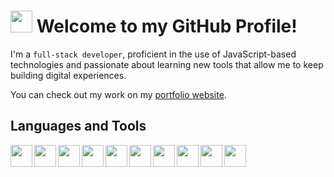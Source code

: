 # <img width="35px" src="https://github.com/user-attachments/assets/3b4c3bc4-3260-4031-a684-895db71bebcf"> Welcome to my GitHub Profile!

I'm a `full-stack developer`, proficient in the use of JavaScript-based technologies and passionate about learning new tools that allow me to keep building digital experiences.

You can check out my work on my [portfolio website](https://patriciotames.com).

## Languages and Tools

<img align="left" width="35px" src="https://cdn.jsdelivr.net/gh/devicons/devicon@latest/icons/html5/html5-plain.svg"/>
<img align="left" width="35px" src="https://cdn.jsdelivr.net/gh/devicons/devicon@latest/icons/css3/css3-plain.svg"/>
<img align="left" width="35px" src="https://cdn.jsdelivr.net/gh/devicons/devicon@latest/icons/javascript/javascript-plain.svg"/>
<img align="left" width="35px" src="https://cdn.jsdelivr.net/gh/devicons/devicon@latest/icons/react/react-original.svg"/>
<img align="left" width="35px" src="https://cdn.jsdelivr.net/gh/devicons/devicon@latest/icons/nextjs/nextjs-original.svg"/>
<img align="left" width="35px" src="https://cdn.jsdelivr.net/gh/devicons/devicon@latest/icons/tailwindcss/tailwindcss-original.svg"/>
<img align="left" width="35px" src="https://cdn.jsdelivr.net/gh/devicons/devicon@latest/icons/nodejs/nodejs-original.svg"/>
<img align="left" width="35px" src="https://cdn.jsdelivr.net/gh/devicons/devicon@latest/icons/express/express-original.svg"/>
<img align="left" width="35px" src="https://cdn.jsdelivr.net/gh/devicons/devicon@latest/icons/mongodb/mongodb-original.svg"/>
<img align="left" width="35px" src="https://cdn.jsdelivr.net/gh/devicons/devicon@latest/icons/mongoose/mongoose-original.svg"/>
